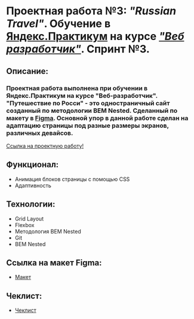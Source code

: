 # **Проектная работа №3: _"Russian Travel"_. Обучение в [Яндекс.Практикум](https://practicum.yandex.ru) на курсе [_"Веб разработчик"_](https://practicum.yandex.ru/web).  Спринт №3.**

## **Описание:**
### Проектная работа выполнена при обучении в Яндекс.Практикум на курсе "Веб-разработчик". "Путешествие по Росси" - это одностраничный сайт созданный по методологии BEM Nested. Сделанный по макету в [Figma](https://www.figma.com/file/5S2WSbEFL6awjVWJ0NWL8Q/Sprint-3_-Russia-_-desktop-mobile?node-id=28503%3A0). Основной упор в данной работе сделан на адаптацию страницы под разные размеры экранов, различных девайсов.

[Ссылка на проектную работу!](https://edufed.github.io/russian-travel/)

## **Функционал:**
* Анимация блоков страницы с помощью CSS
* Адаптивность

## **Технологии:**
* Grid Layout
* Flexbox
* Методология BEM Nested
* Git
* BEM Nested

## **Ссылка на макет Figma:**
* [Макет](https://www.figma.com/file/5S2WSbEFL6awjVWJ0NWL8Q/Sprint-3_-Russia-_-desktop-%2B-mobile?node-id=28503-0)

## **Чеклист:**
* [Чеклист](https://code.s3.yandex.net/web-developer/checklists-pdf/new-program/checklist-3.pdf)
